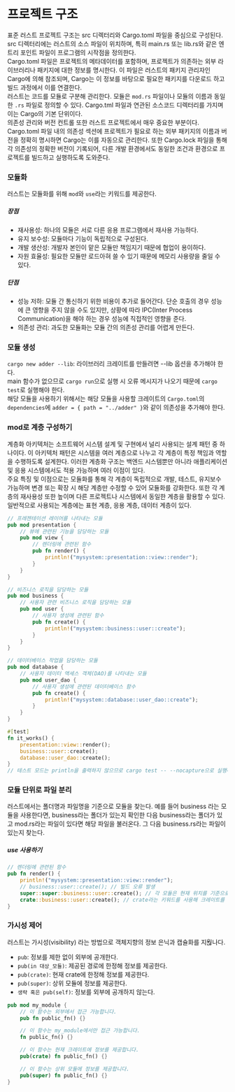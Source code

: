 # 프로젝트 구조
표준 러스트 프로젝트 구조는 src 디렉터리와 Cargo.toml 파일을 중심으로 구성된다.  
src 디렉터리에는 러스트의 소스 파일이 위치하며, 특히 main.rs 또는 lib.rs와 같은 엔트리 포인트 파일이 프로그램의 시작점을 정의한다.  
Cargo.toml 파일은 프로젝트의 메타데이터를 포함하며, 프로젝트가 의존하는 외부 라이브러리나 패키지에 대한 정보를 명시한다. 이 파일은 러스트의 패키지 관리자인 Cargo에 의해 참조되며, Cargo는 이 정보를 바탕으로 필요한 패키지를 다운로드 하고 빌드 과정에서 이를 연결한다.  
러스트는 코드를 모듈로 구분해 관리한다. 모듈은 `mod.rs` 파일이나 모듈의 이름과 동일한 `.rs` 파일로 정의할 수 있다. Cargo.tml 파일과 연관된 소스코드 디렉터리를 가지며 이는 Cargo의 기본 단위이다.  
의존성 관리와 버전 컨트롤 또한 러스트 프로젝트에서 매우 중요한 부분이다. Cargo.toml 파일 내의 의존성 섹션에 프로젝트가 필요로 하는 외부 패키지의 이름과 버전을 정확히 명시하면 Cargo는 이를 자동으로 관리한다. 또한 Cargo.lock 파일을 통해 각 의존성의 정확한 버전이 기록되어, 다른 개발 환경에서도 동일한 조건과 환경으로 프로젝트를 빌드하고 실행하도록 도와준다.

### 모듈화
러스트는 모듈화를 위해 `mod`와 `use`라는 키워드를 제공한다. 
##### 장점
* 재사용성: 하나의 모듈은 서로 다른 응용 프로그램에서 재사용 가능하다.
* 유지 보수성: 모듈마다 기능이 독립적으로 구성된다.
* 개발 생산성: 개발자 본인이 맡은 모듈만 책임지기 때문에 협업이 용이하다.
* 자원 효율성: 필요한 모듈만 로드아혀 쓸 수 있기 때문에 메모리 사용량을 줄일 수 있다.
##### 단점
* 성능 저하: 모듈 간 통신하기 위한 비용이 추가로 들어간다. 단순 호출의 경우 성능에 큰 영향을 주지 않을 수도 있지만, 상황에 따라 IPC(Inter Process Communication)을 해야 하는 경우 성능에 직접적인 영향을 준다.
* 의존성 관리: 과도한 모듈화는 모듈 간의 의존성 관리를 어렵게 만든다.

### 모듈 생성
`cargo new adder --lib`: 라이브러리 크레이트를 만들려면  --lib 옵션을 추가해야 한다.  
main 함수가 없으므로 `cargo run`으로 실행 시 오류 메시지가 나오기 때문에 `cargo test`로 실행해야 한다.  
해당 모듈을 사용하기 위해서는 해당 모듈을 사용할 크레이트의 `Cargo.toml`의 `dependencies`에 `adder = { path = "../adder" }`와 같이 의존성을 추가해야 한다.

### mod로 계층 구성하기
계층화 아키텍처는 소프트웨어 시스템 설계 및 구현에서 널리 사용되는 설계 패턴 중 하나이다. 이 아키텍처 패턴은 시스템을 여러 계층으로 나누고 각 계층이 특정 책임과 역할을 수행하도록 설계한다. 이러한 계층화 구조는 백엔드 시스템뿐만 아니라 애플리케이션 및 응용 시스템에서도 적용 가능하며 여러 이점이 있다.  
주요 특징 및 이점으로는 모듈화를 통해 각 계층이 독립적으로 개발, 테스트, 유지보수 가능하며 변경 또는 확장 시 해당 계층만 수정할 수 있어 모듈화를 강화한다. 또한 각 계층의 재사용성 또한 높이며 다른 프로젝트나 시스템에서 동일한 계층을 활용할 수 있다.  
일반적으로 사용되는 계층에는 표현 계층, 응용 계층, 데이터 계층이 있다.  
```rust
// 프레젠테이션 레이어를 나타내는 모듈
pub mod presentation {
    // 뷰에 관련된 기능을 담당하는 모듈
    pub mod view {
        // 렌더링에 관련된 함수
        pub fn render() {
            println!("mysystem::presentation::view::render");
        }
    }
}

// 비즈니스 로직을 담당하는 모듈
pub mod business {
    // 사용자 관련 비즈니스 로직을 담당하는 모듈
    pub mod user {
        // 사용자 생성에 관련된 함수
        pub fn create() {
            println!("mysystem::business::user::create");
        }
    }
}

// 데이터베이스 작업을 담당하는 모듈
pub mod database {
    // 사용자 데이터 액세스 객체(DAO)를 나타내는 모듈
    pub mod user_dao {
        // 사용자 생성에 관련된 데이터베이스 함수
        pub fn create() {
            println!("mysystem::database::user_dao::create");
        }
    }
}

#[test]
fn it_works() {
    presentation::view::render();
    business::user::create();
    database::user_dao::create();
}
// 테스트 모드는 println을 출력하지 않으므로 cargo test -- --nocapture으로 실행해야 출력 결과가 확인 가능하다.
```

### 모듈 단위로 파일 분리
러스트에서는 폴더명과 파일명을 기준으로 모듈을 찾는다. 예를 들어 business 라는 모듈을 사용한다면, business라는 폴더가 있는지 확인한 다음 business라는 폴더가 있고 mod.rs라는 파일이 있다면 해당 파일을 불러온다. 그 다음 business.rs라는 파일이 있는지 찾는다.

##### use 사용하기
```rust
// 렌더링에 관련된 함수
pub fn render() {
    println!("mysystem::presentation::view::render");
    // business::user::create(); // 빌드 오류 발생
    super::super::business::user::create(); // 각 모듈은 현재 위치를 기준으로 모듈을 찾으므로 ../와 같은 역할을 하는 super 키워드 사용
    crate::business::user::create(); // crate라는 키워드를 사용해 크레이트를 기준으로 모듈을 탐색
}
```


### 가시성 제어
러스트는 가시성(visibility) 라는 방법으로 객체지향의 정보 은닉과 캡슐화를 지웒나다.
* `pub`: 정보를 제한 없이 외부에 공개한다.
* `pub(in 대상_모듈)`: 제공된 경로에 한정해 정보를 제공한다.
* `pub(crate)`: 현재 crate에 한정해 정보를 제공한다.
* `pub(super)`: 상위 모듈에 정보를 제공한다.
* `생략 혹은 pub(self)`: 정보를 외부에 공개하지 않는다.
```rust
pub mod my_module {
    // 이 함수는 외부에서 접근 가능합니다.
    pub fn public_fn() {}

    // 이 함수는 my_module에서만 접근 가능합니다.
    fn public_fn() {}

    // 이 함수는 현재 크레이트에 정보를 제공합니다.
    pub(crate) fn public_fn() {}

    // 이 함수는 상위 모듈에 정보를 제공합니다.
    pub(super) fn public_fn() {}
}
```
